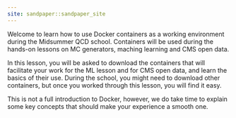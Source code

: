 ```yaml
---
site: sandpaper::sandpaper_site
---
```


Welcome to learn how to use Docker containers as a working environment during the Midsummer QCD school. Containers will be used during the hands-on lessons on MC generators, maching learning and CMS open data. 

In this lesson, you will be asked to download the containers that will facilitate your work for the ML lesson and for CMS open data, and learn the basics of their use. During the school, you might need to download other containers, but once you worked through this lesson, you will find it easy.

This is not a full introduction to Docker, however, we do take time to explain some key concepts that should make your experience a smooth one.
